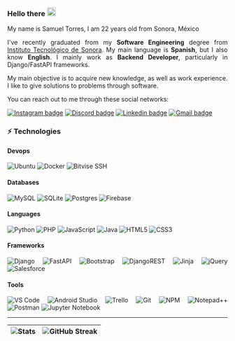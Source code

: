 ### Hello there <img src="https://icons-for-free.com/download-icon-kenobi+jedi+obi+++wan+kenobi+star+wars+icon-1320166750126849595_512.png" width="20" height="20">

<div align="justify">

My name is Samuel Torres, I am 22 years old from Sonora, México 

I've recently graduated from my __Software Engineering__ degree from [Instituto Tecnológico de Sonora](https://www.itson.mx/Paginas/index.aspx). My main language is __Spanish__, but I also know __English__. I mainly work as __Backend Developer__,  particularly in Django/FastAPI frameworks.

My main objective is to acquire new knowledge, as well as work experience. I like to give solutions to problems through software.


You can reach out to me through these social networks:  

[![Instagram badge](https://img.shields.io/badge/-@Samueltr20-ff69b4?logo=instagram&logoColor=white)](https://instagram.com/samueltr20)
[![Discord badge](https://img.shields.io/badge/-Samuelongo%235212-7289da?logo=Discord&logoColor=white)](https://discordapp.com/users/261051467987812354)
[![Linkedin badge](https://img.shields.io/badge/-Samueltr-blue?logo=Linkedin&logoColor=white)](https://www.linkedin.com/in/samueltr20/)
[![Gmail badge](https://img.shields.io/badge/-samuel.torresram20@gmail.com-red?logo=gmail&logoColor=white)](mailto:samuel.torresram20@gmail.com)

### ⚡ Technologies

#### Devops

![Ubuntu](https://img.shields.io/badge/Ubuntu-E95420?logo=ubuntu&logoColor=white)
![Docker](https://img.shields.io/badge/Docker-0db7ed?logo=docker&logoColor=white)
![Bitvise SSH](https://img.shields.io/badge/Bitvise_SSH_Client-2185D0?logo=google-cloud&logoColor=white)

#### Databases

![MySQL](https://img.shields.io/badge/MySQL-00f?logo=mysql&logoColor=white)
![SQLite](https://img.shields.io/badge/SQLite-07405e?logo=sqlite&logoColor=white)
![Postgres](https://img.shields.io/badge/Postgres-316192?logo=postgresql&logoColor=white)
![Firebase](https://img.shields.io/badge/Firebase-039BE5?logo=Firebase&logoColor=white)

#### Languages

![Python](https://img.shields.io/badge/-Python-3670A0?logo=python&logoColor=white)
![PHP](https://img.shields.io/badge/PHP-777BB4?logo=php&logoColor=white)
![JavaScript](https://img.shields.io/badge/-JavaScript-F7DF1C?logo=javascript&logoColor=black&color=F7DF1C)
![Java](https://img.shields.io/badge/java-%23ED8B00.svg?&logo=java&logoColor=white)
![HTML5](https://img.shields.io/badge/-HTML5-E44D27?logo=html5&logoColor=ffffff)
![CSS3](https://img.shields.io/badge/-CSS3-1572B6?logo=css3)

#### Frameworks

![Django](https://img.shields.io/badge/Django-092E20?logo=django&logoColor=white)
![FastAPI](https://img.shields.io/badge/FastAPI-005571?logo=fastapi)
![Bootstrap](https://img.shields.io/badge/Bootstrap-563D7C?logo=bootstrap&logoColor=white)
![DjangoREST](https://img.shields.io/badge/DJANGO-REST-ff1709?logo=django&logoColor=white&color=ff1709&labelColor=gray)
![Jinja](https://img.shields.io/badge/Jinja-white.svg?logo=jinja&logoColor=black)
![jQuery](https://img.shields.io/badge/jQuery-%230769AD.svg?logo=jquery&logoColor=white)
![Salesforce](https://img.shields.io/badge/Salesforce-00A1E0?&logo=Salesforce&logoColor=white)

#### Tools

![VS Code](https://img.shields.io/badge/-VSCode-007ACC?logo=visual-studio-code)
![Android Studio](https://img.shields.io/badge/Android%20Studio-3DDC84.svg?logo=android-studio&logoColor=white)
![Trello](https://img.shields.io/badge/Trello-026AA7?logo=Trello&logoColor=white)
![Git](https://img.shields.io/badge/-Git-F05032?logo=git&logoColor=ffffff)
![NPM](https://img.shields.io/badge/NPM-%23000000.svg?logo=npm&logoColor=white)
![Notepad++](https://img.shields.io/badge/Notepad++-1B6AC6.svg?logo=notepadpp-ide&logoColor=white)
![Postman](https://img.shields.io/badge/Postman-FF6C37?&logo=postman&logoColor=white)
![Jupyter Notebook](https://img.shields.io/badge/jupyter-%23FA0F00.svg?&logo=jupyter&logoColor=white)



---
<!-- Github Stats -->
|![Stats](https://github-readme-stats.vercel.app/api?username=samueltr20&count_private=true&show_icons=true&include_all_commits=true&theme=codeSTACKr&hide_border=true ) | ![GitHub Streak](http://github-readme-streak-stats.herokuapp.com?user=samueltr20&theme=gruvbox_duo&ring=D8582C&currStreakNum=FFFFFF&background=09131B&hide_border=true)|
| - | - |